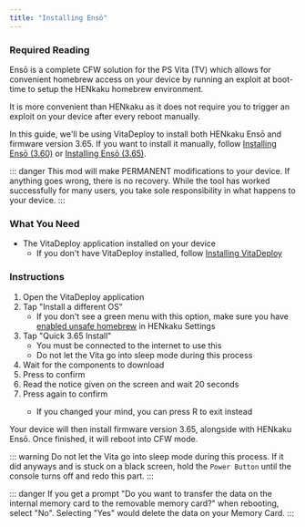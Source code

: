 ```yaml
---
title: "Installing Ensō"
---
```


### Required Reading

Ensō is a complete CFW solution for the PS Vita (TV) which allows for convenient homebrew access on your device by running an exploit at boot-time to setup the HENkaku homebrew environment.

It is more convenient than HENkaku as it does not require you to trigger an exploit on your device after every reboot manually.

In this guide, we'll be using VitaDeploy to install both HENkaku Ensō and firmware version 3.65. If you want to install it manually, follow [Installing Ensō (3.60)](installing-enso-(3.60)) or [Installing Ensō (3.65)](installing-enso-(3.65)).

::: danger
This mod will make PERMANENT modifications to your device. If anything goes wrong, there is no recovery. While the tool has worked successfully for many users, you take sole responsibility in what happens to your device.
:::

### What You Need

* The VitaDeploy application installed on your device
    + If you don't have VitaDeploy installed, follow [Installing VitaDeploy](installing-vitadeploy)

### Instructions

1. Open the VitaDeploy application
1. Tap "Install a different OS"
    + If you don't see a green menu with this option, make sure you have [enabled unsafe homebrew](installing-h-encore.html#section-iv-configuring-henkaku) in HENkaku Settings
1. Tap "Quick 3.65 Install"
    + You must be connected to the internet to use this
    + Do not let the Vita go into sleep mode during this process
1. Wait for the components to download
1. Press <Btn btn="cross" /> to confirm
1. Read the notice given on the screen and wait 20 seconds
1. Press <Btn btn="cross" /> again to confirm
    + If you changed your mind, you can press R to exit instead

Your device will then install firmware version 3.65, alongside with HENkaku Ensō. Once finished, it will reboot into CFW mode.

::: warning
Do not let the Vita go into sleep mode during this process. If it did anyways and is stuck on a black screen, hold the `Power Button` until the console turns off and redo this part.
:::

::: danger
If you get a prompt "Do you want to transfer the data on the internal memory card to the removable memory card?" when rebooting, select "No". Selecting "Yes" would delete the data on your Memory Card.
:::

